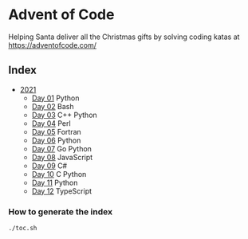 # Advent of Code

Helping Santa deliver all the Christmas gifts by solving coding katas at https://adventofcode.com/

## Index

- [2021](https://adventofcode.com/2021)
  + [Day 01](./2021/day_01)  Python
  + [Day 02](./2021/day_02)  Bash
  + [Day 03](./2021/day_03)  C++ Python
  + [Day 04](./2021/day_04)  Perl
  + [Day 05](./2021/day_05)  Fortran
  + [Day 06](./2021/day_06)  Python
  + [Day 07](./2021/day_07)  Go Python
  + [Day 08](./2021/day_08)  JavaScript
  + [Day 09](./2021/day_09)  C#
  + [Day 10](./2021/day_10)  C Python
  + [Day 11](./2021/day_11)  Python 
  + [Day 12](./2021/day_12)  TypeScript 

### How to generate the index

```bash
./toc.sh
```

